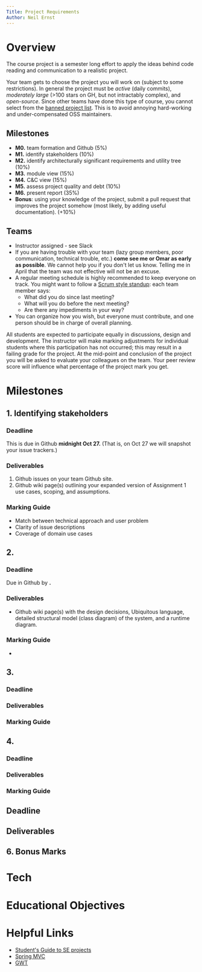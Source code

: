 ```yaml
---
Title: Project Requirements
Author: Neil Ernst 
---
```


# Overview
The course project is a semester long effort to apply the ideas behind code reading and communication to a realistic project.

Your team gets to choose the project you will work on (subject to some restrictions). In general the project must be *active* (daily commits), *moderately large* (>100 stars on GH, but not intractably complex), and *open-source*. Since other teams have done this type of course, you cannot select from the [banned project list](https://github.com/SENG480-S18/blob/master/course/banned.md). This is to avoid annoying hard-working and under-compensated OSS maintainers.  

## Milestones

- **M0.** team formation and Github (5%)
- **M1.** identify stakeholders (10%)
- **M2.** identify architecturally significant requirements and utility tree (10%)
- **M3.** module view (15%)
- **M4.** C&C view (15%)
- **M5.** assess project quality and debt (10%)
- **M6.** present report (35%)
- **Bonus**: using your knowledge of the project, submit a pull request that improves the project somehow (most likely, by adding useful documentation). (+10%)

## Teams

- Instructor assigned - see Slack
- If you are having trouble with your team (lazy group members, poor communication, technical trouble, etc.) **come see me or Omar as early as possible**. We cannot help you if you don't let us know. Telling me in April that the team was not effective will not be an excuse.
- A regular meeting schedule is highly recommended to keep everyone on track. You might want to follow a [Scrum style standup](https://www.mountaingoatsoftware.com/agile/scrum/meetings/daily-scrum): each team member says:
    -   What did you do since last meeting?
    -   What will you do before the next meeting?
    -   Are there any impediments in your way?
- You can organize how you wish, but everyone must contribute, and one person should be in charge of overall planning. 

All students are expected to participate equally in discussions, design and development. The instructor will make marking adjustments for individual students where this participation has not occurred; this may result in a failing grade for the project. At the mid-point and conclusion of the project you will be asked to evaluate your colleagues on the team. Your peer review score will influence what percentage of the project mark you get. 


# Milestones
## 1. Identifying stakeholders

### Deadline
This is due in Github **midnight Oct 27.** (That is, on Oct 27 we will snapshot your issue trackers.)

### Deliverables
1. Github issues on your team Github site.
2. Github wiki page(s) outlining your expanded version of Assignment 1 use cases, scoping, and assumptions.

### Marking Guide	
- Match between technical approach and user problem
- Clarity of issue descriptions
- Coverage of domain use cases
	
## 2. 

### Deadline
Due in Github by **.**

### Deliverables
* Github wiki page(s) with the design decisions, Ubiquitous language, detailed structural model (class diagram) of the system, and a runtime diagram.

### Marking Guide
-

## 3.


### Deadline


### Deliverables

### Marking Guide

## 4. 

### Deadline

### Deliverables


### Marking Guide

## Deadline

## Deliverables

## 6. Bonus Marks

# Tech


# Educational Objectives


# Helpful Links
* [Student's Guide to SE projects](http://www.cdf.toronto.edu/~csc301h/fall/csc301.pdf) 
* [Spring MVC](https://spring.io/guides/gs/serving-web-content/)
* [GWT](http://www.gwtproject.org/doc/latest/tutorial/index.html)
